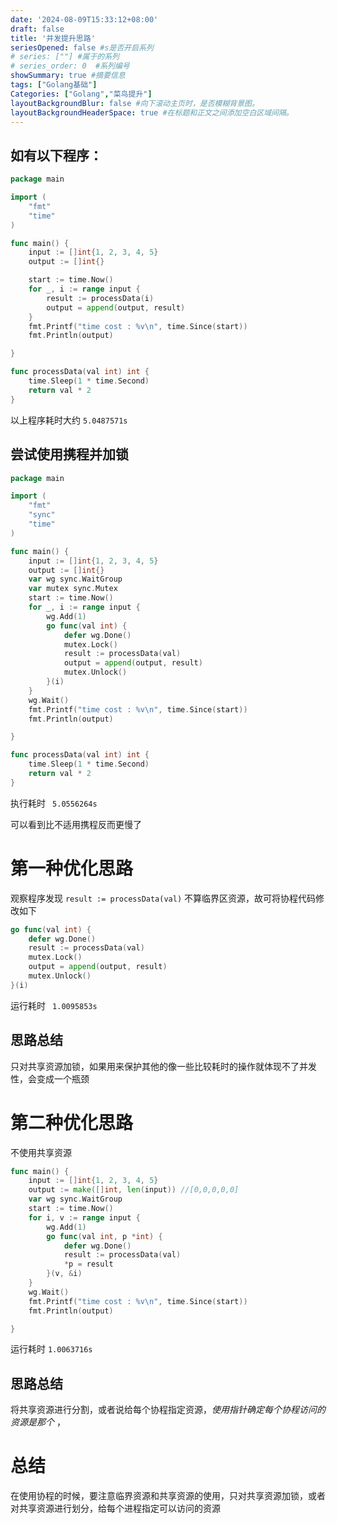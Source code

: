 ```yaml
---
date: '2024-08-09T15:33:12+08:00'
draft: false
title: '并发提升思路'
seriesOpened: false #s是否开启系列
# series: [""] #属于的系列 
# series_order: 0  #系列编号
showSummary: true #摘要信息
tags: ["Golang基础"]
Categories: ["Golang","菜鸟提升"]
layoutBackgroundBlur: false #向下滚动主页时，是否模糊背景图。
layoutBackgroundHeaderSpace: true #在标题和正文之间添加空白区域间隔。
---
```



## 如有以下程序：

~~~go
package main

import (
	"fmt"
	"time"
)

func main() {
	input := []int{1, 2, 3, 4, 5}
	output := []int{}

	start := time.Now()
	for _, i := range input {
		result := processData(i)
		output = append(output, result)
	}
	fmt.Printf("time cost : %v\n", time.Since(start))
	fmt.Println(output)

}

func processData(val int) int {
	time.Sleep(1 * time.Second)
	return val * 2
}
~~~

以上程序耗时大约 `5.0487571s`

## 尝试使用携程并加锁

~~~go
package main

import (
	"fmt"
	"sync"
	"time"
)

func main() {
	input := []int{1, 2, 3, 4, 5}
	output := []int{}
	var wg sync.WaitGroup
	var mutex sync.Mutex
	start := time.Now()
	for _, i := range input {
		wg.Add(1)
		go func(val int) {
			defer wg.Done()
			mutex.Lock()
			result := processData(val)
			output = append(output, result)
			mutex.Unlock()
		}(i)
	}
	wg.Wait()
	fmt.Printf("time cost : %v\n", time.Since(start))
	fmt.Println(output)

}

func processData(val int) int {
	time.Sleep(1 * time.Second)
	return val * 2
}

~~~

执行耗时 ` 5.0556264s`

可以看到比不适用携程反而更慢了

# 第一种优化思路

观察程序发现 `result := processData(val)` 不算临界区资源，故可将协程代码修改如下

~~~go
go func(val int) {
    defer wg.Done()
    result := processData(val)
    mutex.Lock()
    output = append(output, result)
    mutex.Unlock()
}(i)
~~~

运行耗时 ` 1.0095853s`

## 思路总结

只对共享资源加锁，如果用来保护其他的像一些比较耗时的操作就体现不了并发性，会变成一个瓶颈

# 第二种优化思路

不使用共享资源

~~~go
func main() {
	input := []int{1, 2, 3, 4, 5}
	output := make([]int, len(input)) //[0,0,0,0,0]
	var wg sync.WaitGroup
	start := time.Now()
	for i, v := range input {
		wg.Add(1)
		go func(val int, p *int) {
			defer wg.Done()
			result := processData(val)
			*p = result
		}(v, &i)
	}
	wg.Wait()
	fmt.Printf("time cost : %v\n", time.Since(start))
	fmt.Println(output)

}
~~~

运行耗时 `1.0063716s`

## 思路总结

将共享资源进行分割，或者说给每个协程指定资源，*使用指针确定每个协程访问的资源是那个* ，

# 总结

在使用协程的时候，要注意临界资源和共享资源的使用，只对共享资源加锁，或者对共享资源进行划分，给每个进程指定可以访问的资源